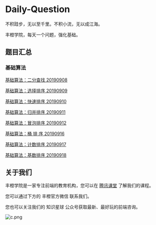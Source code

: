 # Daily-Question

不积跬步，无以至千里。不积小流，无以成江海。

丰橙学院，每天一个问题，强化基础。


## 题目汇总

### 基础算法

[基础算法：二分查找 20190908](https://github.com/fcedu/Daily-Question/issues/1)

[基础算法：选择排序 20190909](https://github.com/fcedu/Daily-Question/issues/2)

[基础算法：快速排序 20190910](https://github.com/fcedu/Daily-Question/issues/3)

[基础算法：归并排序 20190911](https://github.com/fcedu/Daily-Question/issues/4)

[基础算法：冒泡排序 20190912](https://github.com/fcedu/Daily-Question/issues/5)

[基础算法：桶 排 序 20190916](https://github.com/fcedu/Daily-Question/issues/6)

[基础算法：计数排序 20190917](https://github.com/fcedu/Daily-Question/issues/7)

[基础算法：基数排序 20190918](https://github.com/fcedu/Daily-Question/issues/8)


## 关于我们

丰橙学院是一家专注前端的教育机构，您可以在 [腾讯课堂](https://ke.qq.com/course/314968?taid=3408649255177816&tuin=2203024a) 了解我们的课程。

您可以通过下方的 丰橙官方微信 联系我们。

您也可以关注我们的 知识星球 公众号获取最新、最好玩的前端咨询。


![c.png](https://i.loli.net/2019/09/08/k8mbnlG7R2WHv6f.png)
